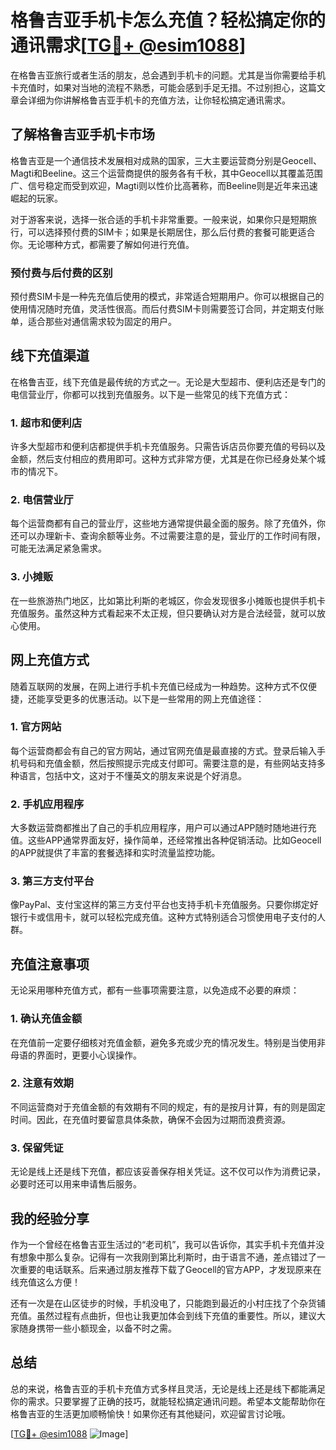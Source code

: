 # 格鲁吉亚手机卡怎么充值？轻松搞定你的通讯需求[[TG💪+ @esim1088](https://t.me/s/esim1088)]

在格鲁吉亚旅行或者生活的朋友，总会遇到手机卡的问题。尤其是当你需要给手机卡充值时，如果对当地的流程不熟悉，可能会感到手足无措。不过别担心，这篇文章会详细为你讲解格鲁吉亚手机卡的充值方法，让你轻松搞定通讯需求。

## 了解格鲁吉亚手机卡市场

格鲁吉亚是一个通信技术发展相对成熟的国家，三大主要运营商分别是Geocell、Magti和Beeline。这三个运营商提供的服务各有千秋，其中Geocell以其覆盖范围广、信号稳定而受到欢迎，Magti则以性价比高著称，而Beeline则是近年来迅速崛起的玩家。

对于游客来说，选择一张合适的手机卡非常重要。一般来说，如果你只是短期旅行，可以选择预付费的SIM卡；如果是长期居住，那么后付费的套餐可能更适合你。无论哪种方式，都需要了解如何进行充值。

### 预付费与后付费的区别

预付费SIM卡是一种先充值后使用的模式，非常适合短期用户。你可以根据自己的使用情况随时充值，灵活性很高。而后付费SIM卡则需要签订合同，并定期支付账单，适合那些对通信需求较为固定的用户。

## 线下充值渠道

在格鲁吉亚，线下充值是最传统的方式之一。无论是大型超市、便利店还是专门的电信营业厅，你都可以找到充值服务。以下是一些常见的线下充值方式：

### 1. 超市和便利店

许多大型超市和便利店都提供手机卡充值服务。只需告诉店员你要充值的号码以及金额，然后支付相应的费用即可。这种方式非常方便，尤其是在你已经身处某个城市的情况下。

### 2. 电信营业厅

每个运营商都有自己的营业厅，这些地方通常提供最全面的服务。除了充值外，你还可以办理新卡、查询余额等业务。不过需要注意的是，营业厅的工作时间有限，可能无法满足紧急需求。

### 3. 小摊贩

在一些旅游热门地区，比如第比利斯的老城区，你会发现很多小摊贩也提供手机卡充值服务。虽然这种方式看起来不太正规，但只要确认对方是合法经营，就可以放心使用。

## 网上充值方式

随着互联网的发展，在网上进行手机卡充值已经成为一种趋势。这种方式不仅便捷，还能享受更多的优惠活动。以下是一些常用的网上充值途径：

### 1. 官方网站

每个运营商都会有自己的官方网站，通过官网充值是最直接的方式。登录后输入手机号码和充值金额，然后按照提示完成支付即可。需要注意的是，有些网站支持多种语言，包括中文，这对于不懂英文的朋友来说是个好消息。

### 2. 手机应用程序

大多数运营商都推出了自己的手机应用程序，用户可以通过APP随时随地进行充值。这些APP通常界面友好，操作简单，还经常推出各种促销活动。比如Geocell的APP就提供了丰富的套餐选择和实时流量监控功能。

### 3. 第三方支付平台

像PayPal、支付宝这样的第三方支付平台也支持手机卡充值服务。只要你绑定好银行卡或信用卡，就可以轻松完成充值。这种方式特别适合习惯使用电子支付的人群。

## 充值注意事项

无论采用哪种充值方式，都有一些事项需要注意，以免造成不必要的麻烦：

### 1. 确认充值金额

在充值前一定要仔细核对充值金额，避免多充或少充的情况发生。特别是当使用非母语的界面时，更要小心误操作。

### 2. 注意有效期

不同运营商对于充值金额的有效期有不同的规定，有的是按月计算，有的则是固定时间。因此，在充值时要留意具体条款，确保不会因为过期而浪费资源。

### 3. 保留凭证

无论是线上还是线下充值，都应该妥善保存相关凭证。这不仅可以作为消费记录，必要时还可以用来申请售后服务。

## 我的经验分享

作为一个曾经在格鲁吉亚生活过的“老司机”，我可以告诉你，其实手机卡充值并没有想象中那么复杂。记得有一次我刚到第比利斯时，由于语言不通，差点错过了一次重要的电话联系。后来通过朋友推荐下载了Geocell的官方APP，才发现原来在线充值这么方便！

还有一次是在山区徒步的时候，手机没电了，只能跑到最近的小村庄找了个杂货铺充值。虽然过程有点曲折，但也让我更加体会到线下充值的重要性。所以，建议大家随身携带一些小额现金，以备不时之需。

## 总结

总的来说，格鲁吉亚的手机卡充值方式多样且灵活，无论是线上还是线下都能满足你的需求。只要掌握了正确的技巧，就能轻松搞定通讯问题。希望本文能帮助你在格鲁吉亚的生活更加顺畅愉快！如果你还有其他疑问，欢迎留言讨论哦。

[[TG💪+ @esim1088](https://t.me/s/esim1088) ![Image](https://i.postimg.cc/4NQfJmqS/Snipaste-2025-05-13-00-14-12.png)]